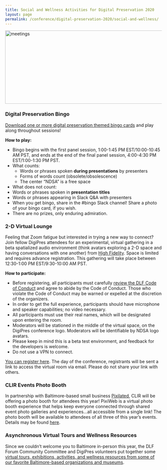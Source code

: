 ```yaml
---
title: Social and Wellness Activities for Digital Preservation 2020
layout: page
permalink: /conference/digital-preservation-2020/social-and-wellness/
---
```


<img alt="meetings" width="710" height="235" src='{{ "/images/DigiPres-2020-ONLINE-nov-12.jpg" | prepend: site.baseurl }}'>

### **Digital Preservation Bingo**

[Download one or more digital preservation themed bingo cards](https://drive.google.com/drive/folders/1ye7j40dswQaxoq26lz3AqS4Z2HR45r2f) and play along throughout sessions!

**How to play:**
- Bingo begins with the first panel session, 1:00-1:45 PM EST/10:00-10:45 AM PST, and ends at the end of the final panel session, 4:00-4:30 PM EST/1:00-1:30 PM PST.
- What counts:
  - Words or phrases spoken **during presentations** by presenters
  - Forms of words count (obsolete/obsolescence)
  - The center “NDSA” is a free space
 - What does not count:
  - Words or phrases spoken in **presentation titles**
  - Words or phrases appearing in Slack Q&A with presenters
 - When you get bingo, share in the #bingo Slack channel! Share a photo of your bingo card, if you wish.
 - There are no prizes, only enduring admiration.
 
### **2-D Virtual Lounge**
 
 Feeling that Zoom fatigue but interested in trying a new way to connect? Join fellow DigiPres attendees for an experimental, virtual gathering in a beta spatialized audio environment (think avatars exploring a 2-D space and having conversations with one another) from [High Fidelity](https://www.highfidelity.com/). Space is limited and requires advance registration. This gathering will take place between 12:30-1:00 PM EST/9:30-10:00 AM PST.
 
 **How to participate:**
 - Before registering, all participants must carefully [review the DLF Code of Conduct](https://www.diglib.org/about/code-of-conduct/) and agree to abide by the Code of Conduct. Those who violate the Code of Conduct may be warned or expelled at the discretion of the organizers.
 - In order to get the full experience, participants should have microphone and speaker capabilities; no video necessary.
 - All participants must use their real names, which will be designated upon entering the room.
 - Moderators will be stationed in the middle of the virtual space, on the DigiPres conference logo. Moderators will be identifiable by NDSA logo avatars.
 - Please keep in mind this is a beta test environment, and feedback for the developers is welcome.
 - Do not use a VPN to connect.
 
 [You can register here](https://www.eventbrite.com/e/ndsa-digipres-2-d-virtual-lounge-tickets-126585429427). The day of the conference, registrants will be sent a link to access the virtual room via email. Please do not share your link with others.
 
### **CLIR Events Photo Booth**
 
 In partnership with Baltimore-based small business [Pixilated](https://www.pixilated.com/), CLIR will be offering a photo booth for attendees this year! PixiWeb is a virtual photo booth experience that helps keep everyone connected through shared event photo galleries and experiences…all accessible from a single link! The photo booth will be available to attendees of all three of this year’s events. Details may be found [here](https://forum2020.diglib.org/social-wellness-activities/).
 
### **Asynchronous Virtual Tours and Wellness Resources**
 Since we couldn’t welcome you to Baltimore in-person this year, the DLF Forum Community Committee and DigiPres volunteers put together some [virtual tours, exhibitions, activities, and wellness resources from some of our favorite Baltimore-based organizations and museums](https://forum2020.diglib.org/social-wellness-activities/wellness-resources/).



